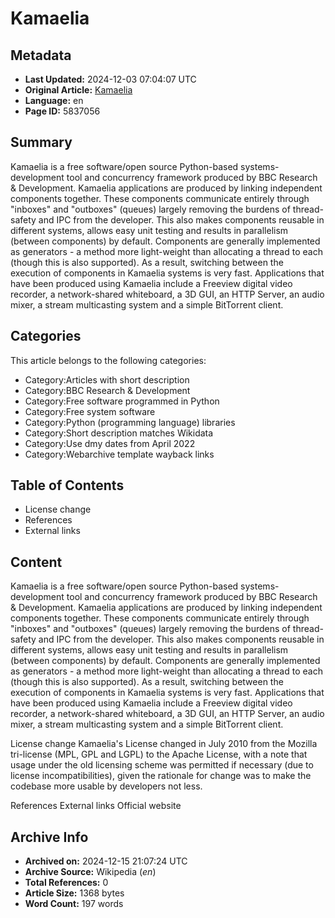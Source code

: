 # Kamaelia

## Metadata
- **Last Updated:** 2024-12-03 07:04:07 UTC
- **Original Article:** [Kamaelia](https://en.wikipedia.org/wiki/Kamaelia)
- **Language:** en
- **Page ID:** 5837056

## Summary
Kamaelia is a  free software/open source Python-based systems-development tool and concurrency framework produced by BBC Research & Development.
Kamaelia applications are produced by linking independent components together. These components communicate entirely through "inboxes" and "outboxes" (queues) largely removing the burdens of thread-safety and IPC from the developer. This also makes components reusable in different systems, allows easy unit testing and results in parallelism (between components) by default.
Components are generally implemented as generators - a method more light-weight than allocating a thread to each (though this is also supported). As a result, switching between the execution of components in Kamaelia systems is very fast.
Applications that have been produced using Kamaelia include a Freeview digital video recorder, a network-shared whiteboard, a 3D GUI, an HTTP Server, an audio mixer, a stream multicasting system and a simple BitTorrent client.

## Categories
This article belongs to the following categories:

- Category:Articles with short description
- Category:BBC Research & Development
- Category:Free software programmed in Python
- Category:Free system software
- Category:Python (programming language) libraries
- Category:Short description matches Wikidata
- Category:Use dmy dates from April 2022
- Category:Webarchive template wayback links

## Table of Contents

- License change
- References
- External links

## Content

Kamaelia is a  free software/open source Python-based systems-development tool and concurrency framework produced by BBC Research & Development.
Kamaelia applications are produced by linking independent components together. These components communicate entirely through "inboxes" and "outboxes" (queues) largely removing the burdens of thread-safety and IPC from the developer. This also makes components reusable in different systems, allows easy unit testing and results in parallelism (between components) by default.
Components are generally implemented as generators - a method more light-weight than allocating a thread to each (though this is also supported). As a result, switching between the execution of components in Kamaelia systems is very fast.
Applications that have been produced using Kamaelia include a Freeview digital video recorder, a network-shared whiteboard, a 3D GUI, an HTTP Server, an audio mixer, a stream multicasting system and a simple BitTorrent client.

License change
Kamaelia's License changed in July 2010  from the Mozilla tri-license (MPL, GPL and LGPL) to the Apache License, with a note that usage under the old licensing scheme was permitted if necessary (due to license incompatibilities), given the rationale for change was to make the codebase more usable by developers not less.

References
External links
Official website

## Archive Info
- **Archived on:** 2024-12-15 21:07:24 UTC
- **Archive Source:** Wikipedia (_en_)
- **Total References:** 0
- **Article Size:** 1368 bytes
- **Word Count:** 197 words
